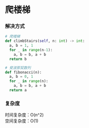 # 爬楼梯

### 解决方式

```python
# 爬楼梯
def climbStairs(self, n: int) -> int:
  a, b = 1, 1
  for _ in range(n-1):
    a, b = b, a + b
  return b

# 斐波那契数列
def fibonacci(n):
  a, b = 0, 1
  for _ in range(n):
    a, b = b, a + b
  return a
```

### 复杂度

时间复杂度：O(n^2) <br/>
空间复杂度：O(1)
